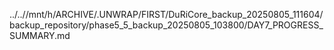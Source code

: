 ../..//mnt/h/ARCHIVE/.UNWRAP/FIRST/DuRiCore_backup_20250805_111604/backup_repository/phase5_5_backup_20250805_103800/DAY7_PROGRESS_SUMMARY.md